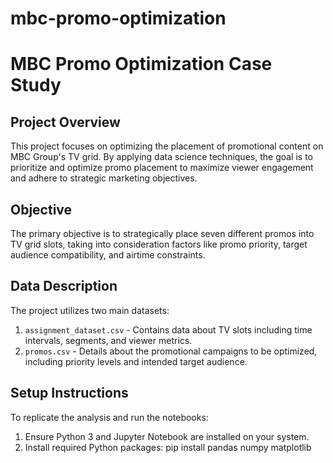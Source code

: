 # mbc-promo-optimization

# MBC Promo Optimization Case Study

## Project Overview
This project focuses on optimizing the placement of promotional content on MBC Group's TV grid. By applying data science techniques, the goal is to prioritize and optimize promo placement to maximize viewer engagement and adhere to strategic marketing objectives.

## Objective
The primary objective is to strategically place seven different promos into TV grid slots, taking into consideration factors like promo priority, target audience compatibility, and airtime constraints.

## Data Description
The project utilizes two main datasets:
1. `assignment_dataset.csv` - Contains data about TV slots including time intervals, segments, and viewer metrics.
2. `promos.csv` - Details about the promotional campaigns to be optimized, including priority levels and intended target audience.

## Setup Instructions
To replicate the analysis and run the notebooks:
1. Ensure Python 3 and Jupyter Notebook are installed on your system.
2. Install required Python packages:
   pip install pandas numpy matplotlib
